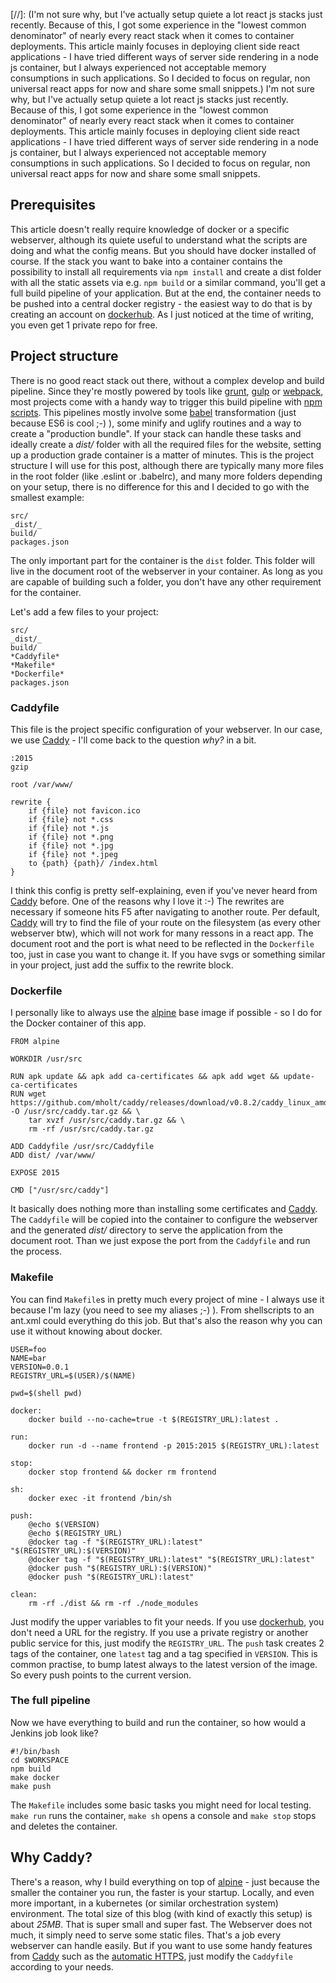 [//]: (I'm not sure why, but I've actually setup quiete a lot react js stacks just recently. Because of this, I got some experience in the "lowest common denominator" of nearly every react stack when it comes to container deployments. This article mainly focuses in deploying client side react applications - I have tried different ways of server side rendering in a node js container, but I always experienced not acceptable memory consumptions in such applications. So I decided to focus on regular, non universal react apps for now and share some small snippets.)
I'm not sure why, but I've actually setup quiete a lot react js stacks just recently. Because of this, I got some experience in the "lowest common denominator" of nearly every react stack when it comes to container deployments. This article mainly focuses in deploying client side react applications - I have tried different ways of server side rendering in a node js container, but I always experienced not acceptable memory consumptions in such applications. So I decided to focus on regular, non universal react apps for now and share some small snippets.

## Prerequisites
This article doesn't really require knowledge of docker or a specific webserver, although its quiete useful to understand what the scripts are doing and what the config means. But you should have docker installed of course.
If the stack you want to bake into a container contains the possibility to install all requirements via `npm install` and create a dist folder with all the static assets via e.g. `npm build` or a similar command, you'll get a full build pipeline of your application. But at the end, the container needs to be pushed into a central docker registry - the easiest way to do that is by creating an account on [dockerhub]. As I just noticed at the time of writing, you even get 1 private repo for free.

## Project structure
There is no good react stack out there, without a complex develop and build pipeline. Since they're mostly powered by tools like [grunt], [gulp] or [webpack], most projects come with a handy way to trigger this build pipeline with [npm scripts]. This pipelines mostly involve some [babel] transformation (just because ES6 is cool ;-) ), some minify and uglify routines and a way to create a "production bundle". If your stack can handle these tasks and ideally create a _dist/_ folder with all the required files for the website, setting up a production grade container is a matter of minutes.
This is the project structure I will use for this post, although there are typically many more files in the root folder (like .eslint or .babelrc), and many more folders depending on your setup, there is no difference for this and I decided to go with the smallest example:

```
src/
_dist/_
build/
packages.json
```

The only important part for the container is the `dist` folder. This folder will live in the document root of the webserver in your container. As long as you are capable of building such a folder, you don't have any other requirement for the container. 

Let's add a few files to your project:

```
src/
_dist/_
build/
*Caddyfile*
*Makefile*
*Dockerfile*
packages.json
```

### Caddyfile
This file is the project specific configuration of your webserver. In our case, we use [Caddy] - I'll come back to the question _why?_ in a bit.
```
:2015
gzip

root /var/www/

rewrite {
    if {file} not favicon.ico
    if {file} not *.css
    if {file} not *.js
    if {file} not *.png
    if {file} not *.jpg
    if {file} not *.jpeg
    to {path} {path}/ /index.html
}
```

I think this config is pretty self-explaining, even if you've never heard from [Caddy] before. One of the reasons why I love it :-)
The rewrites are necessary if someone hits F5 after navigating to another route. Per default, [Caddy] will try to find the file of your route on the filesystem (as every other webserver btw), which will not work for many ressons in a react app. The document root and the port is what need to be reflected in the `Dockerfile` too, just in case you want to change it. If you have svgs or something similar in your project, just add the suffix to the rewrite block.

### Dockerfile
I personally like to always use the [alpine] base image if possible - so I do for the Docker container of this app.

```
FROM alpine

WORKDIR /usr/src

RUN apk update && apk add ca-certificates && apk add wget && update-ca-certificates 
RUN	wget https://github.com/mholt/caddy/releases/download/v0.8.2/caddy_linux_amd64.tar.gz -O /usr/src/caddy.tar.gz && \
	tar xvzf /usr/src/caddy.tar.gz && \
	rm -rf /usr/src/caddy.tar.gz

ADD Caddyfile /usr/src/Caddyfile
ADD dist/ /var/www/

EXPOSE 2015

CMD ["/usr/src/caddy"]
``` 

It basically does nothing more than installing some certificates and [Caddy]. The `Caddyfile` will be copied into the container to configure the webserver and the generated _dist/_ directory to serve the application from the document root. Than we just expose the port from the `Caddyfile` and run the process.

### Makefile
You can find `Makefile`s in pretty much every project of mine - I always use it because I'm lazy (you need to see my aliases ;-) ).
From shellscripts to an ant.xml could everything do this job. But that's also the reason why you can use it without knowing about docker.

```
USER=foo
NAME=bar
VERSION=0.0.1
REGISTRY_URL=$(USER)/$(NAME)

pwd=$(shell pwd)

docker:
	docker build --no-cache=true -t $(REGISTRY_URL):latest .

run:
	docker run -d --name frontend -p 2015:2015 $(REGISTRY_URL):latest

stop:
	docker stop frontend && docker rm frontend

sh:
	docker exec -it frontend /bin/sh

push:
	@echo $(VERSION)
	@echo $(REGISTRY_URL)
	@docker tag -f "$(REGISTRY_URL):latest" "$(REGISTRY_URL):$(VERSION)"
	@docker tag -f "$(REGISTRY_URL):latest" "$(REGISTRY_URL):latest"
	@docker push "$(REGISTRY_URL):$(VERSION)"
	@docker push "$(REGISTRY_URL):latest"

clean:
	rm -rf ./dist && rm -rf ./node_modules
```

Just modify the upper variables to fit your needs. If you use [dockerhub], you don't need a URL for the registry. If you use a private registry or another public service for this, just modify the `REGISTRY_URL`.
The `push` task creates 2 tags of the container, one `latest` tag and a tag specified in `VERSION`. This is common practise, to bump latest always to the latest version of the image. So every push points to the current version.

### The full pipeline
Now we have everything to build and run the container, so how would a Jenkins job look like?

```
#!/bin/bash
cd $WORKSPACE
npm build
make docker
make push
```

The `Makefile` includes some basic tasks you might need for local testing. `make run` runs the container, `make sh` opens a console and `make stop` stops and deletes the container.

## Why Caddy?
There's a reason, why I build everything on top of [alpine] - just because the smaller the container you run, the faster is your startup. Locally, and even more important, in a kubernetes (or similar orchestration system) environment. 
The total size of this blog (with kind of exactly this setup) is about *25MB*. That is super small and super fast. The Webserver does not much, it simply need to serve some static files. That's a job every webserver can handle easily. But if you want to use some handy features from [Caddy] such as the [automatic HTTPS], just modify the `Caddyfile` according to your needs.

[alpine]: https://hub.docker.com/_/alpine/
[automatic HTTPS]: https://caddyserver.com/docs/automatic-https
[Caddy]: https://caddyserver.com
[webpack]: https://webpack.github.io/
[grunt]: http://gruntjs.com/
[gulp]: http://gulpjs.com/
[dockerhub]: https://hub.docker.com
[npm scripts]: https://docs.npmjs.com/misc/scripts
[babel]: https://babeljs.io/